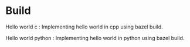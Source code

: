 # Build

Hello world c :
Implementing hello world in cpp using bazel build. 

Hello world python :
Implementing hello world in python using bazel build. 

